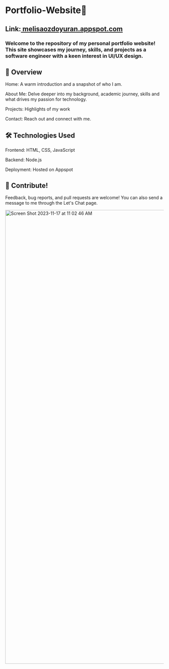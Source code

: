# Portfolio-Website🌼
## Link:[ melisaozdoyuran.appspot.com](https://melisaozdoyuran.uc.r.appspot.com/)

### Welcome to the repository of my personal portfolio website! This site showcases my journey, skills, and projects as a software engineer with a keen interest in UI/UX design.

## 📌 Overview

Home: A warm introduction and a snapshot of who I am.

About Me: Delve deeper into my background, academic journey, skills  and what drives my passion for technology.

Projects: Highlights of my work

Contact: Reach out and connect with me.

## 🛠️ Technologies Used

Frontend: HTML, CSS, JavaScript

Backend: Node.js

Deployment: Hosted on Appspot

## 🤝 Contribute!

Feedback, bug reports, and pull requests are welcome! You can also send a message to me through the Let's Chat page. 

<img width="1440" alt="Screen Shot 2023-11-17 at 11 02 46 AM" src="https://github.com/melisaozdoyuran2001/Portfolio-Website/assets/123209674/511255da-dc0f-42e1-a07e-7454c055c217">


